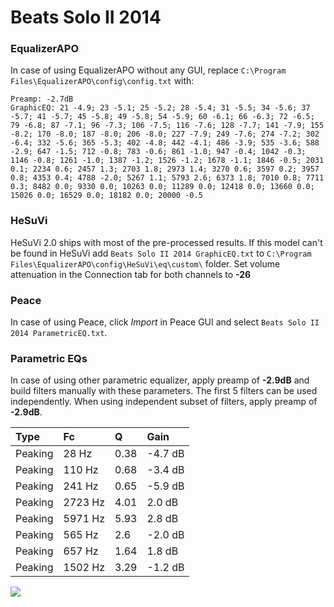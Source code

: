 # Beats Solo II 2014

### EqualizerAPO
In case of using EqualizerAPO without any GUI, replace `C:\Program Files\EqualizerAPO\config\config.txt`
with:
```
Preamp: -2.7dB
GraphicEQ: 21 -4.9; 23 -5.1; 25 -5.2; 28 -5.4; 31 -5.5; 34 -5.6; 37 -5.7; 41 -5.7; 45 -5.8; 49 -5.8; 54 -5.9; 60 -6.1; 66 -6.3; 72 -6.5; 79 -6.8; 87 -7.1; 96 -7.3; 106 -7.5; 116 -7.6; 128 -7.7; 141 -7.9; 155 -8.2; 170 -8.0; 187 -8.0; 206 -8.0; 227 -7.9; 249 -7.6; 274 -7.2; 302 -6.4; 332 -5.6; 365 -5.3; 402 -4.8; 442 -4.1; 486 -3.9; 535 -3.6; 588 -2.9; 647 -1.5; 712 -0.8; 783 -0.6; 861 -1.0; 947 -0.4; 1042 -0.3; 1146 -0.8; 1261 -1.0; 1387 -1.2; 1526 -1.2; 1678 -1.1; 1846 -0.5; 2031 0.1; 2234 0.6; 2457 1.3; 2703 1.8; 2973 1.4; 3270 0.6; 3597 0.2; 3957 0.8; 4353 0.4; 4788 -2.0; 5267 1.1; 5793 2.6; 6373 1.8; 7010 0.8; 7711 0.3; 8482 0.0; 9330 0.0; 10263 0.0; 11289 0.0; 12418 0.0; 13660 0.0; 15026 0.0; 16529 0.0; 18182 0.0; 20000 -0.5
```

### HeSuVi
HeSuVi 2.0 ships with most of the pre-processed results. If this model can't be found in HeSuVi add
`Beats Solo II 2014 GraphicEQ.txt` to `C:\Program Files\EqualizerAPO\config\HeSuVi\eq\custom\` folder.
Set volume attenuation in the Connection tab for both channels to **-26**

### Peace
In case of using Peace, click *Import* in Peace GUI and select `Beats Solo II 2014 ParametricEQ.txt`.

### Parametric EQs
In case of using other parametric equalizer, apply preamp of **-2.9dB** and build filters manually
with these parameters. The first 5 filters can be used independently.
When using independent subset of filters, apply preamp of **-2.9dB**.

| Type    | Fc      |    Q | Gain    |
|:--------|:--------|:-----|:--------|
| Peaking | 28 Hz   | 0.38 | -4.7 dB |
| Peaking | 110 Hz  | 0.68 | -3.4 dB |
| Peaking | 241 Hz  | 0.65 | -5.9 dB |
| Peaking | 2723 Hz | 4.01 | 2.0 dB  |
| Peaking | 5971 Hz | 5.93 | 2.8 dB  |
| Peaking | 565 Hz  | 2.6  | -2.0 dB |
| Peaking | 657 Hz  | 1.64 | 1.8 dB  |
| Peaking | 1502 Hz | 3.29 | -1.2 dB |

![](https://raw.githubusercontent.com/jaakkopasanen/AutoEq/master/results/innerfidelity/sbaf-serious/Beats%20Solo%20II%202014/Beats%20Solo%20II%202014.png)